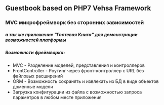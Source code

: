 ## Guestbook based on PHP7 Vehsa Framework

### MVC микрофреймворк без сторонних зависимостей 
##### а так же приложение "Гостевая Книга" для демонстрации возможностей платформы

##### Возможнсти фреймворка:
* MVC - Разделение моделей, представления и контроллеров
* FrontController - Роутинг через фронт-контроллер с URL без файловых расширений
* ORM - Возможность сохранять и извлекать из БД в виде объектов доменные модели
* Загрузка конфигурации из файла с возможностью запроса параметров в любом месте приложения
